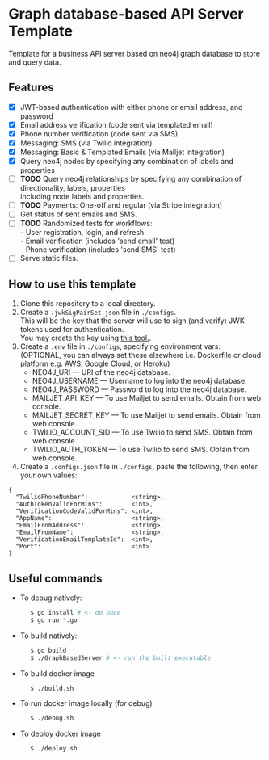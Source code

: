 # Graph database-based API Server Template
 Template for a business API server based on neo4j graph database to store and query data.

## Features
- [X] JWT-based authentication with either phone or email address, and password
- [X] Email address verification (code sent via templated email)
- [X] Phone number verification (code sent via SMS)
- [X] Messaging: SMS (via Twilio integration)
- [X] Messaging: Basic & Templated Emails (via Mailjet integration)
- [X] Query neo4j nodes by specifying any combination of labels and properties
- [ ] **TODO** Query neo4j relationships by specifying any combination of directionality, labels, properties \
      including node labels and properties.
- [ ] **TODO** Payments: One-off and regular (via Stripe integration)
- [ ] Get status of sent emails and SMS. 
- [ ] **TODO** Randomized tests for workflows: \
      - User registration, login, and refresh \
      - Email verification (includes 'send email' test) \
      - Phone verification (includes 'send SMS' test)
- [ ] Serve static files.

## How to use this template
1. Clone this repository to a local directory.
2. Create a `.jwkSigPairSet.json` file in `./configs`. \
    This will be the key that the server will use to sign (and verify) JWK tokens used for authentication. \
    You may create the key using [this tool.](https://mkjwk.org/).
3. Create a `.env` file in `./configs`, specifying environment vars: (OPTIONAL, you can always set these elsewhere i.e. Dockerfile or cloud platform e.g. AWS, Google Cloud, or Heroku)
   - NEO4J_URI — URI of the neo4j database.
   - NEO4J_USERNAME — Username to log into the neo4j database.
   - NEO4J_PASSWORD — Password to log into the neo4j database.
   - MAILJET_API_KEY — To use Mailjet to send emails. Obtain from web console.
   - MAILJET_SECRET_KEY — To use Mailjet to send emails. Obtain from web console.
   - TWILIO_ACCOUNT_SID — To use Twilio to send SMS. Obtain from web console.
   - TWILIO_AUTH_TOKEN — To use Twilio to send SMS. Obtain from web console.
4. Create a `.configs.json` file in `./configs`, paste the following, then enter your own values:

```
{
  "TwilioPhoneNumber":            <string>,
  "AuthTokenValidForMins":        <int>,
  "VerificationCodeValidForMins": <int>,
  "AppName":                      <string>,
  "EmailFromAddress":             <string>,
  "EmailFromName":                <string>,
  "VerificationEmailTemplateId":  <int>,
  "Port":                         <int>
}
```

## Useful commands
* To debug natively:
```bash
      $ go install # <- do once
      $ go run *.go
```

* To build natively:
```bash
      $ go build
      $ ./GraphBasedServer # <- run the built executable
```

* To build docker image
```bash
      $ ./build.sh
```

* To run docker image locally (for debug)
```bash
      $ ./debug.sh
```

* To deploy docker image
```bash
      $ ./deploy.sh
```